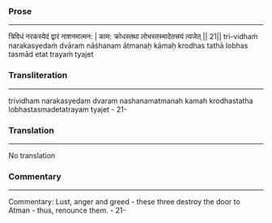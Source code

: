 ### Prose 
 --- 
त्रिविधं नरकस्येदं द्वारं नाशनमात्मन: |
काम: क्रोधस्तथा लोभस्तस्मादेतत्त्रयं त्यजेत् || 21||
tri-vidhaṁ narakasyedaṁ dvāraṁ nāśhanam ātmanaḥ
kāmaḥ krodhas tathā lobhas tasmād etat trayaṁ tyajet

### Transliteration 
 --- 
trividham narakasyedam dvaram nashanamatmanah kamah krodhastatha lobhastasmadetatrayam tyajet - 21-

### Translation 
 --- 
No translation

### Commentary 
 --- 
Commentary: Lust, anger and greed - these three destroy the door to Atman - thus, renounce them. - 21-